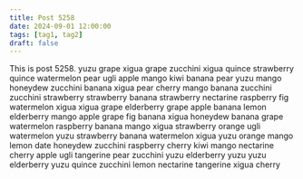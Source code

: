 ```yaml
---
title: Post 5258
date: 2024-09-01 12:00:00
tags: [tag1, tag2]
draft: false
---
```

This is post 5258.
yuzu
grape
xigua
grape
zucchini
xigua
quince
strawberry
quince
watermelon
pear
ugli
apple
mango
kiwi
banana
pear
yuzu
mango
honeydew
zucchini
banana
xigua
pear
cherry
mango
banana
zucchini
zucchini
strawberry
strawberry
banana
strawberry
nectarine
raspberry
fig
watermelon
xigua
xigua
grape
elderberry
grape
apple
banana
lemon
elderberry
mango
apple
grape
fig
banana
xigua
honeydew
banana
grape
watermelon
raspberry
banana
mango
xigua
strawberry
orange
ugli
watermelon
yuzu
strawberry
banana
watermelon
xigua
yuzu
orange
mango
lemon
date
honeydew
zucchini
raspberry
cherry
kiwi
mango
nectarine
cherry
apple
ugli
tangerine
pear
zucchini
yuzu
elderberry
yuzu
yuzu
elderberry
yuzu
quince
zucchini
lemon
nectarine
tangerine
xigua
cherry
